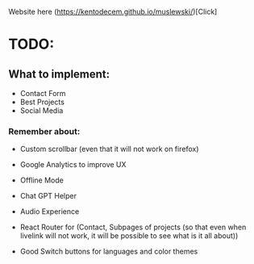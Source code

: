 Website here (https://kentodecem.github.io/muslewski/)[Click]

# TODO:

## What to implement:

- Contact Form
- Best Projects
- Social Media

### Remember about:

- Custom scrollbar (even that it will not work on firefox)
- Google Analytics to improve UX
- Offline Mode
- Chat GPT Helper
- Audio Experience

- React Router for (Contact, Subpages of projects (so that even when livelink will not work, it will be possible to see what is it all about))
- Good Switch buttons for languages and color themes
